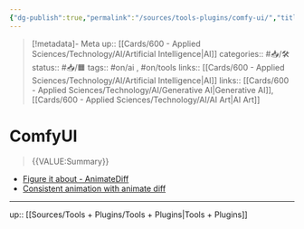 ```yaml
---
{"dg-publish":true,"permalink":"/sources/tools-plugins/comfy-ui/","title":"ComfyUI"}
---
```


> [!metadata]- Meta
> up:: [[Cards/600 - Applied Sciences/Technology/AI/Artificial Intelligence\|AI]]
> categories:: #📥/🛠 
> status:: #📥/🟧 
> tags::  #on/ai , #on/tools 
> links:: [[Cards/600 - Applied Sciences/Technology/AI/Artificial Intelligence\|AI]]
> links:: [[Cards/600 - Applied Sciences/Technology/AI/Generative AI\|Generative AI]], [[Cards/600 - Applied Sciences/Technology/AI/AI Art\|AI Art]]

# ComfyUI

> {{VALUE:Summary}}

- [Figure it about - AnimateDiff](https://www.youtube.com/live/zfTSUhkF51I?si=QHS4HfR2f3wWmCy_)
- [Consistent animation with animate diff](https://youtu.be/P4IdHKHrb48?si=fpS-dyjq0XyIt-IP)


---
up:: [[Sources/Tools + Plugins/Tools + Plugins\|Tools + Plugins]]

